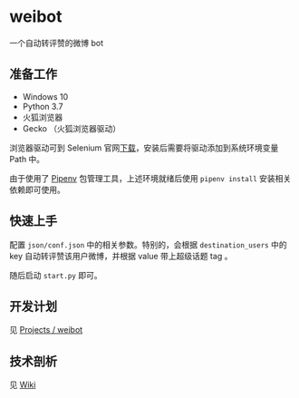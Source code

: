 # weibot

一个自动转评赞的微博 bot

## 准备工作

* Windows 10
* Python 3.7
* 火狐浏览器
* Gecko （火狐浏览器驱动）

浏览器驱动可到 Selenium 官网[下载](https://www.seleniumhq.org/download/)，安装后需要将驱动添加到系统环境变量 Path 中。

由于使用了 [Pipenv](https://docs.pipenv.org/en/latest/) 包管理工具，上述环境就绪后使用 `pipenv install` 安装相关依赖即可使用。

## 快速上手

配置 `json/conf.json` 中的相关参数。特别的，会根据 `destination_users` 中的 key 自动转评赞该用户微博，并根据 value 带上超级话题 tag 。

随后启动 `start.py` 即可。

## 开发计划

见 [Projects / weibot](https://github.com/theprimone/weibot/projects/1)

## 技术剖析

见 [Wiki](https://github.com/theprimone/weibot/wiki)
